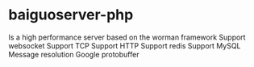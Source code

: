 # baiguoserver-php
Is a high performance server based on the worman framework 
Support websocket 
Support TCP 
Support HTTP 
Support redis 
Support MySQL 
Message resolution Google protobuffer
